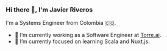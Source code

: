 ### Hi there 👋, I'm Javier Riveros
I'm a Systems Engineer from Colombia 🇨🇴.

- 🔭 I’m currently working as a Software Engineer at [Torre.ai](https://torre.ai).
- 🌱 I’m currently focused on learning Scala and Nuxt.js.
